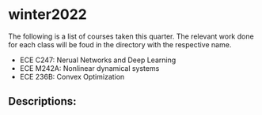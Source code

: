# winter2022
The following is a list of courses taken this quarter. The relevant work done for each class will be foud in the directory with the respective name.
 - ECE C247: Nerual Networks and Deep Learning
 - ECE M242A: Nonlinear dynamical systems
 - ECE 236B: Convex Optimization

## Descriptions:

